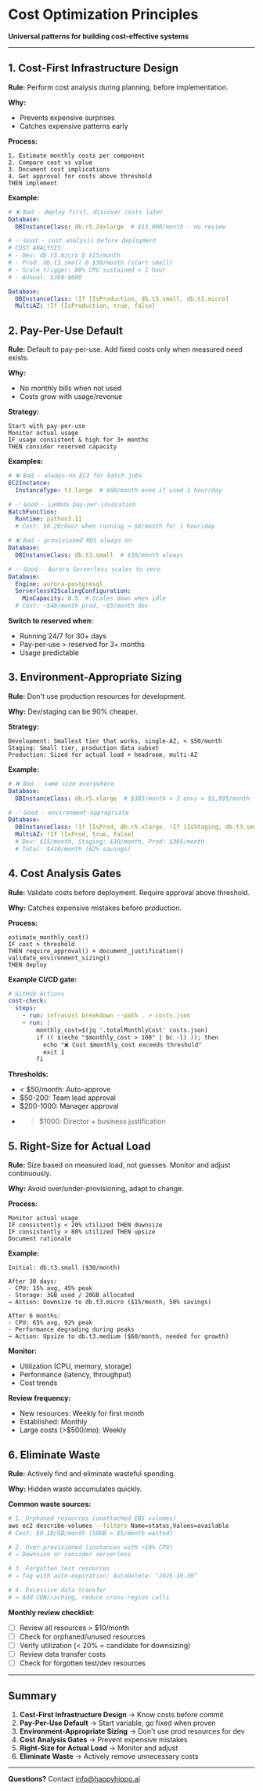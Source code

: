 # Cost Optimization Principles

**Universal patterns for building cost-effective systems**

---

## 1. Cost-First Infrastructure Design

**Rule:** Perform cost analysis during planning, before implementation.

**Why:**
- Prevents expensive surprises
- Catches expensive patterns early

**Process:**
```
1. Estimate monthly costs per component
2. Compare cost vs value
3. Document cost implications
4. Get approval for costs above threshold
THEN implement
```

**Example:**
```yaml
# ❌ Bad - deploy first, discover costs later
Database:
  DBInstanceClass: db.r5.24xlarge  # $13,000/month - no review

# ✅ Good - cost analysis before deployment
# COST ANALYSIS:
# - Dev: db.t3.micro @ $15/month
# - Prod: db.t3.small @ $30/month (start small)
# - Scale trigger: 80% CPU sustained > 1 hour
# - Annual: $360-$600

Database:
  DBInstanceClass: !If [IsProduction, db.t3.small, db.t3.micro]
  MultiAZ: !If [IsProduction, true, false]
```

## 2. Pay-Per-Use Default

**Rule:** Default to pay-per-use. Add fixed costs only when measured need exists.

**Why:**
- No monthly bills when not used
- Costs grow with usage/revenue

**Strategy:**
```
Start with pay-per-use
Monitor actual usage
IF usage consistent & high for 3+ months
THEN consider reserved capacity
```

**Examples:**
```yaml
# ❌ Bad - always-on EC2 for batch jobs
EC2Instance:
  InstanceType: t3.large  # $60/month even if used 1 hour/day

# ✅ Good - Lambda pay-per-invocation
BatchFunction:
  Runtime: python3.11
  # Cost: $0.20/hour when running → $6/month for 1 hour/day

# ❌ Bad - provisioned RDS always on
Database:
  DBInstanceClass: db.t3.small  # $30/month always

# ✅ Good - Aurora Serverless scales to zero
Database:
  Engine: aurora-postgresql
  ServerlessV2ScalingConfiguration:
    MinCapacity: 0.5  # Scales down when idle
  # Cost: ~$40/month prod, ~$5/month dev
```

**Switch to reserved when:**
- Running 24/7 for 30+ days
- Pay-per-use > reserved for 3+ months
- Usage predictable

## 3. Environment-Appropriate Sizing

**Rule:** Don't use production resources for development.

**Why:** Dev/staging can be 90% cheaper.

**Strategy:**
```
Development: Smallest tier that works, single-AZ, < $50/month
Staging: Small tier, production data subset
Production: Sized for actual load + headroom, multi-AZ
```

**Example:**
```yaml
# ❌ Bad - same size everywhere
Database:
  DBInstanceClass: db.r5.xlarge  # $365/month × 3 envs = $1,095/month

# ✅ Good - environment-appropriate
Database:
  DBInstanceClass: !If [IsProd, db.r5.xlarge, !If [IsStaging, db.t3.small, db.t3.micro]]
  MultiAZ: !If [IsProd, true, false]
  # Dev: $15/month, Staging: $30/month, Prod: $365/month
  # Total: $410/month (62% savings)
```

## 4. Cost Analysis Gates

**Rule:** Validate costs before deployment. Require approval above threshold.

**Why:** Catches expensive mistakes before production.

**Process:**
```
estimate_monthly_cost()
IF cost > threshold
THEN require_approval() + document_justification()
validate_environment_sizing()
THEN deploy
```

**Example CI/CD gate:**
```yaml
# GitHub Actions
cost-check:
  steps:
    - run: infracost breakdown --path . > costs.json
    - run: |
        monthly_cost=$(jq '.totalMonthlyCost' costs.json)
        if (( $(echo "$monthly_cost > 100" | bc -l) )); then
          echo "❌ Cost $monthly_cost exceeds threshold"
          exit 1
        fi
```

**Thresholds:**
- < $50/month: Auto-approve
- $50-200: Team lead approval
- $200-1000: Manager approval
- > $1000: Director + business justification

## 5. Right-Size for Actual Load

**Rule:** Size based on measured load, not guesses. Monitor and adjust continuously.

**Why:** Avoid over/under-provisioning, adapt to change.

**Process:**
```
Monitor actual usage
IF consistently < 20% utilized THEN downsize
IF consistently > 80% utilized THEN upsize
Document rationale
```

**Example:**
```
Initial: db.t3.small ($30/month)

After 30 days:
- CPU: 15% avg, 45% peak
- Storage: 3GB used / 20GB allocated
→ Action: Downsize to db.t3.micro ($15/month, 50% savings)

After 6 months:
- CPU: 65% avg, 92% peak
- Performance degrading during peaks
→ Action: Upsize to db.t3.medium ($60/month, needed for growth)
```

**Monitor:**
- Utilization (CPU, memory, storage)
- Performance (latency, throughput)
- Cost trends

**Review frequency:**
- New resources: Weekly for first month
- Established: Monthly
- Large costs (>$500/mo): Weekly

## 6. Eliminate Waste

**Rule:** Actively find and eliminate wasteful spending.

**Why:** Hidden waste accumulates quickly.

**Common waste sources:**
```bash
# 1. Orphaned resources (unattached EBS volumes)
aws ec2 describe-volumes --filters Name=status,Values=available
# Cost: $0.10/GB/month (50GB = $5/month wasted)

# 2. Over-provisioned (instances with <10% CPU)
# → Downsize or consider serverless

# 3. Forgotten test resources
# → Tag with auto-expiration: AutoDelete: "2025-10-30"

# 4. Excessive data transfer
# → Add CDN/caching, reduce cross-region calls
```

**Monthly review checklist:**
- [ ] Review all resources > $10/month
- [ ] Check for orphaned/unused resources
- [ ] Verify utilization (< 20% = candidate for downsizing)
- [ ] Review data transfer costs
- [ ] Check for forgotten test/dev resources

---

## Summary

1. **Cost-First Infrastructure Design** → Know costs before commit
2. **Pay-Per-Use Default** → Start variable, go fixed when proven
3. **Environment-Appropriate Sizing** → Don't use prod resources for dev
4. **Cost Analysis Gates** → Prevent expensive mistakes
5. **Right-Size for Actual Load** → Monitor and adjust
6. **Eliminate Waste** → Actively remove unnecessary costs

---

**Questions?** Contact info@happyhippo.ai
